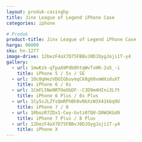 ```yaml
---
layout: produk-casinghp
title: Jinx League of Legend iPhone Case
categories: iphone

# Produk
product-title: Jinx League of Legend iPhone Case
harga: 90000
sku: hn-1277
image-drive: 12bezF4oX7D75FBBvJ0DJOygJoji1T-y4
gallery:
  - url: 1mwKzk-qTpaA9Pdb0htqWvTvHR-2u5_-i
    title: iPhone 5 / 5s / SE
  - url: 1Oc0qHezVDUIGbuvmqCkRg60vmWXzduXT
    title: iPhone 6 / 6s
  - url: 1CmFL5NeNRTOeObDF--C3D9m4HIni3LYt
    title: iPhone 6 Plus / 6s Plus
  - url: 1Cy5sJLZYsQmRPhBh0vNkXzW3X41kbq9U
    title: iPhone 7 / 8
  - url: 1RbozR7ZDx1-Cwy-Gvtz87Q0-D0WSKGd9
    title: iPhone 7 Plus / 8 Plus
  - url: 12bezF4oX7D75FBBvJ0DJOygJoji1T-y4
    title: iPhone X
---
```


